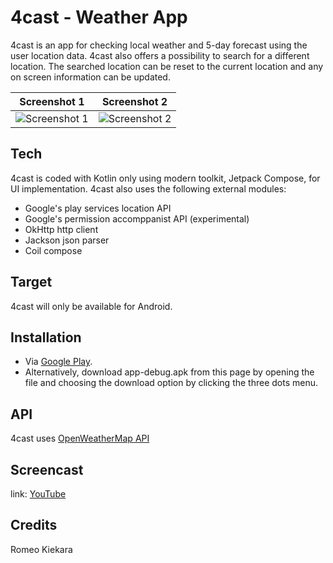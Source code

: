 # 4cast - Weather App

4cast is an app for checking local weather and 5-day forecast using the user location data.
4cast also offers a possibility to search for a different location. The searched location
can be reset to the current location and any on screen information can be updated.

Screenshot 1                                                             | Screenshot 2
:-----------------------------------------------------------------------:|:-----------------------------------:
![Screenshot 1](https://i.gyazo.com/c1126d3c15e44a665de8e643d4f868e8.jpg)|![Screenshot 2](https://i.gyazo.com/0f9b96af3efcebdad18382b5d8b9b568.jpg)

## Tech

4cast is coded with Kotlin only using modern toolkit, Jetpack Compose, for UI implementation.
4cast also uses the following external modules:
- Google's play services location API
- Google's permission accomppanist API (experimental)
- OkHttp http client
- Jackson json parser
- Coil compose

## Target

4cast will only be available for Android.

## Installation

- Via [Google Play](https://play.google.com/store/apps/details?id=fi.tuni.fourcast).
- Alternatively, download app-debug.apk from this page by opening the file and choosing the download
option by clicking the three dots menu.

## API

4cast uses [OpenWeatherMap API](https://openweathermap.org/api)

## Screencast

link: [YouTube](https://youtu.be/qfXxvQpdZ8Y)

## Credits

Romeo Kiekara